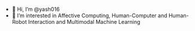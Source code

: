 - 👋 Hi, I’m @yash016
- 👀 I’m interested in Affective Computing, Human-Computer and Human-Robot Interaction and Multimodal Machine Learning

<!---
yash016/yash016 is a ✨ special ✨ repository because its `README.md` (this file) appears on your GitHub profile.
You can click the Preview link to take a look at your changes.
--->
